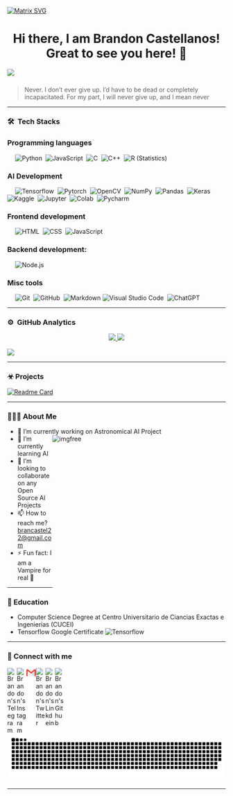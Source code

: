 [![Matrix SVG](https://raw.githubusercontent.com/rodrigograca31/rodrigograca31/master/matrix.svg)](https://www.youtube.com/watch?v=SDkAGkd4NLc) 

<p>
  <h1 align="center"><b>Hi there, I am Brandon Castellanos! Great to see you here! 👋</b></h1>
  <img src="https://readme-typing-svg.herokuapp.com/?lines=Welcome+to+my+GitHub+Profile!&center=true&width=360&height=30">
</p>
<h4 align="center"></h4>
<!--![image](https://github.com/BrandonCasT/BrandonCasT/assets/60902717/e893a349-cd99-434e-bc26-c751166089ca)--->

> Never. I don’t ever give up. I’d have to be dead or completely incapacitated. For my part, I will never give up, and I mean never

<hr>

### 🛠 &nbsp;Tech Stacks

### Programming languages
&emsp;
![Python](https://img.shields.io/badge/-Python-05122A?style=flat&logo=python)&nbsp;
![JavaScript](https://img.shields.io/badge/-JavaScript-05122A?style=flat&logo=javascript)&nbsp;
![C](https://img.shields.io/badge/-C-05122A?style=flat&logo=C&logoColor=A8B9CC)&nbsp;
![C++](https://img.shields.io/badge/-C++-05122A?style=flat&logo=C%2B%2B&logoColor=00599C)&nbsp;
![R (Statistics)](https://img.shields.io/badge/-R-05122A?style=flat&logo=R&logoColor=276DC3)

### AI Development
&emsp;
![Tensorflow](https://img.shields.io/badge/-Tensorflow-05122A?style=flat&logo=tensorflow)&nbsp;
![Pytorch](https://img.shields.io/badge/-Pytorch-%23013243?style=flat&logo=pytorch)&nbsp;
![OpenCV](https://img.shields.io/badge/-Opencv-05122A?style=flat&logo=opencv)&nbsp;
![NumPy](https://img.shields.io/badge/Numpy%20-%23013243.svg?style=flat&logo=numpy&logoColor=white)&nbsp;
![Pandas](https://img.shields.io/badge/-Pandas-05122A?style=flat&logo=pandas)&nbsp;
![Keras](https://img.shields.io/badge/Keras%20-%23013243.svg?style=flat&logo=Keras&logoColor=white)&nbsp;
![Kaggle](https://img.shields.io/badge/kaggle-05122A.svg?style=flat&logo=kaggle&logoColor=white)&nbsp;
![Jupyter](https://img.shields.io/badge/Jupyter%20-%23013243.svg?style=flat&logo=Jupyter&logoColor=white)&nbsp;
![Colab](https://img.shields.io/badge/Colab-05122A.svg?style=flat&logo=google-colab&logoColor=white)&nbsp;
![Pycharm](https://img.shields.io/badge/Pycharm-%23013243.svg?style=flat&logo=pycharm)&nbsp;

### Frontend development
&emsp;
![HTML](https://img.shields.io/badge/-HTML-05122A?style=flat&logo=HTML5)&nbsp;
![CSS](https://img.shields.io/badge/-CSS-05122A?style=flat&logo=CSS3&logoColor=1572B6)&nbsp;
![JavaScript](https://img.shields.io/badge/-JavaScript-05122A?style=flat&logo=javascript)&nbsp;

### Backend development:
&emsp;
![Node.js](https://img.shields.io/badge/-Node.js-05122A?style=flat&logo=node.js)&nbsp;

### Misc tools
&emsp;
![Git](https://img.shields.io/badge/-Git-05122A?style=flat&logo=git)&nbsp;
![GitHub](https://img.shields.io/badge/-GitHub-05122A?style=flat&logo=github)&nbsp;
![Markdown](https://img.shields.io/badge/-Markdown-05122A?style=flat&logo=markdown)
![Visual Studio Code](https://img.shields.io/badge/-Visual%20Studio%20Code-05122A?style=flat&logo=visual-studio-code&logoColor=007ACC)&nbsp;
![ChatGPT](https://img.shields.io/badge/chatGPT-05122A?style=flat&logo=openai)&nbsp;

<hr>

### ⚙️ &nbsp;GitHub Analytics

<p align="center">
<a href="https://github.com/AVS1508">
  <img height="180em" src="https://github-readme-stats-eight-theta.vercel.app/api?username=BrandonCasT&show_icons=true&theme=algolia&include_all_commits=true&count_private=true"/>
  <img height="180em" src="https://github-readme-stats-eight-theta.vercel.app/api/top-langs/?username=BrandonCasT&layout=compact&langs_count=8&theme=algolia"/>
</a>
</p>
<p><img align="center" height="180em" src="https://github-readme-streak-stats.herokuapp.com/?user=BrandonCasT&layout=compact&langs_count=8&theme=algolia" /></p>

<hr>

### ☣ Projects

[![Readme Card](https://github-readme-stats.vercel.app/api/pin/?username=BrandonCasT&repo=ClassificationNaturalDisasterTweets&theme=radical)](https://github.com/BrandonCasT/ClassificationNaturalDisasterTweets)

<hr>

### 👨🏻‍💻 About Me 
 
- 🔭 I’m currently working on Astronomical AI Project <img align="right" alt="imgfree" src="https://github.com/BrandonCasT/BrandonCasT/assets/60902717/01850f29-c342-4f78-b62f-ca907d13d213" height = 400 width = 400/>
- 🌱 I’m currently learning AI
- 👯 I’m looking to collaborate on any Open Source AI Projects
- 📫 How to reach me? brancastel22@gmail.com
- ⚡ Fun fact: I am a Vampire for real 🧛‍

<!--![svg-animation-stroke|10](https://github.com/BrandonCasT/BrandonCasT/assets/60902717/01850f29-c342-4f78-b62f-ca907d13d213)--->
<!-- --->
<hr>

### 🏫 Education
- Computer Science Degree at Centro Universitario de Ciancias Exactas e Ingenierias (CUCEI)
- Tensorflow Google Certificate ![Tensorflow](https://img.shields.io/badge/-Tensorflow-05122A?style=flat&logo=tensorflow)&nbsp;

<hr>

### 📧 Connect with me 

<a href="https://t.me/Sephynarius">
  <img align="left" alt="Brandon's Telegram" width="22px" src="https://web.telegram.org/img/logo_share.png" />
</a>

<a href="https://instagram.com/Sephynarius/">
  <img align="left" alt="Brandon's Instagram" width="22px" src="https://upload.wikimedia.org/wikipedia/commons/thumb/a/a5/Instagram_icon.png/600px-Instagram_icon.png" />
</a>

<a href="mailto:brancastel22@gmail.com">
  <img align="left" alt="Brandon's Mail" width="22px" src="https://github.com/SatYu26/SatYu26/blob/master/Assets/Gmail.svg" />
</a>

<a href="https://twitter.com/mememe">
  <img align="left" alt="Brandon's Twitter" width="22px" src="https://cdn2.iconfinder.com/data/icons/metro-uinvert-dock/256/Twitter_NEW.png" />
</a>

<a href="https://www.linkedin.com/in/brandoncastellanos/">
  <img align="left" alt="Brandon's Linkdein" width="22px" src="https://cdn3.iconfinder.com/data/icons/inficons/512/linkedin.png" />
</a>

<a href="https://github.com/BrandonCasT">
  <img align="left" alt="Brandon's Github" width="22px" src="https://raw.githubusercontent.com/rahuldkjain/github-profile-readme-generator/master/src/images/icons/Social/github.svg" />
</a>

<div align="center">
  <img src="https://github.com/1999AZZAR/1999AZZAR/blob/main/resources/img/grid-snake.svg" alt="snake" />
  <!--<img height="120" alt="Thanks for visiting me" width="100%" src="https://raw.githubusercontent.com/BrunnerLivio/brunnerlivio/master/images/marquee.svg" />--->
</div>

<hr>
